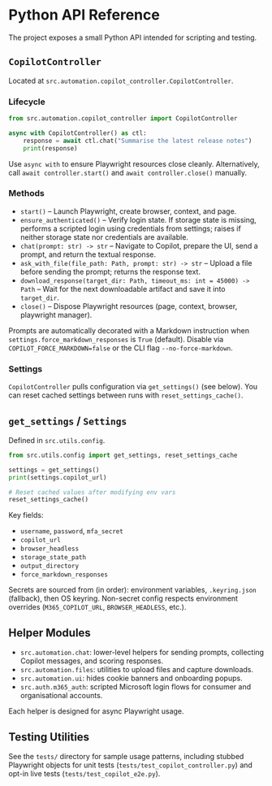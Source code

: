 # Python API Reference

The project exposes a small Python API intended for scripting and testing.

## `CopilotController`

Located at `src.automation.copilot_controller.CopilotController`.

### Lifecycle

```python
from src.automation.copilot_controller import CopilotController

async with CopilotController() as ctl:
    response = await ctl.chat("Summarise the latest release notes")
    print(response)
```

Use `async with` to ensure Playwright resources close cleanly. Alternatively, call `await controller.start()` and `await controller.close()` manually.

### Methods

- `start()` – Launch Playwright, create browser, context, and page.
- `ensure_authenticated()` – Verify login state. If storage state is missing, performs a scripted login using credentials from settings; raises if neither storage state nor credentials are available.
- `chat(prompt: str) -> str` – Navigate to Copilot, prepare the UI, send a prompt, and return the textual response.
- `ask_with_file(file_path: Path, prompt: str) -> str` – Upload a file before sending the prompt; returns the response text.
- `download_response(target_dir: Path, timeout_ms: int = 45000) -> Path` – Wait for the next downloadable artifact and save it into `target_dir`.
- `close()` – Dispose Playwright resources (page, context, browser, playwright manager).

Prompts are automatically decorated with a Markdown instruction when `settings.force_markdown_responses` is `True` (default). Disable via `COPILOT_FORCE_MARKDOWN=false` or the CLI flag `--no-force-markdown`.

### Settings

`CopilotController` pulls configuration via `get_settings()` (see below). You can reset cached settings between runs with `reset_settings_cache()`.

## `get_settings` / `Settings`

Defined in `src.utils.config`.

```python
from src.utils.config import get_settings, reset_settings_cache

settings = get_settings()
print(settings.copilot_url)

# Reset cached values after modifying env vars
reset_settings_cache()
```

Key fields:

- `username`, `password`, `mfa_secret`
- `copilot_url`
- `browser_headless`
- `storage_state_path`
- `output_directory`
- `force_markdown_responses`

Secrets are sourced from (in order): environment variables, `.keyring.json` (fallback), then OS keyring. Non-secret config respects environment overrides (`M365_COPILOT_URL`, `BROWSER_HEADLESS`, etc.).

## Helper Modules

- `src.automation.chat`: lower-level helpers for sending prompts, collecting Copilot messages, and scoring responses.
- `src.automation.files`: utilities to upload files and capture downloads.
- `src.automation.ui`: hides cookie banners and onboarding popups.
- `src.auth.m365_auth`: scripted Microsoft login flows for consumer and organisational accounts.

Each helper is designed for async Playwright usage.

## Testing Utilities

See the `tests/` directory for sample usage patterns, including stubbed Playwright objects for unit tests (`tests/test_copilot_controller.py`) and opt-in live tests (`tests/test_copilot_e2e.py`).
